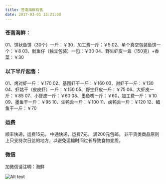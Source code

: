 ```yaml
---
title: 苍南海鲜有售
date: 2017-03-01 13:21:00
---
```


### 苍南海鲜：
01、饼状鱼饼（30个）一斤：￥30，加工费一斤：￥5
02、单个真空包装鱼饼一个：￥8
03、鱿鱼仔（独立包装）一包：￥30
04、野生虾皮一盒（150克）+香菜：￥30

### 以下半斤起售：
01、烤对虾一斤：￥170
02、基围虾干一斤：￥160
03、对虾干一斤：￥130
04、虾姑干（皮皮虾）一斤：￥150
05、野生虾皮一斤：￥75
06、大虾皮一斤：￥85
07、小虾皮一斤：￥60
08、墨鱼嘴一斤：￥60，加工费一斤：￥10
09、墨鱼干一斤：￥95
10、生鸭舌一斤：￥100
11、卤鸭舌一斤：￥120
12、鲳鱼干一斤：￥70

### 运费
顺丰快递，运费15元。
中通快递，运费7元。
满200元包邮。
非干货类商品原则上只支持次日达的地方，以避免运输时间过长导致食物变质。

### 微信

加微信请注明：海鲜

![Alt text](http://ogl3ykzzi.bkt.clouddn.com/20170301132805_m7FHXi_IMG_0013.jpeg)
